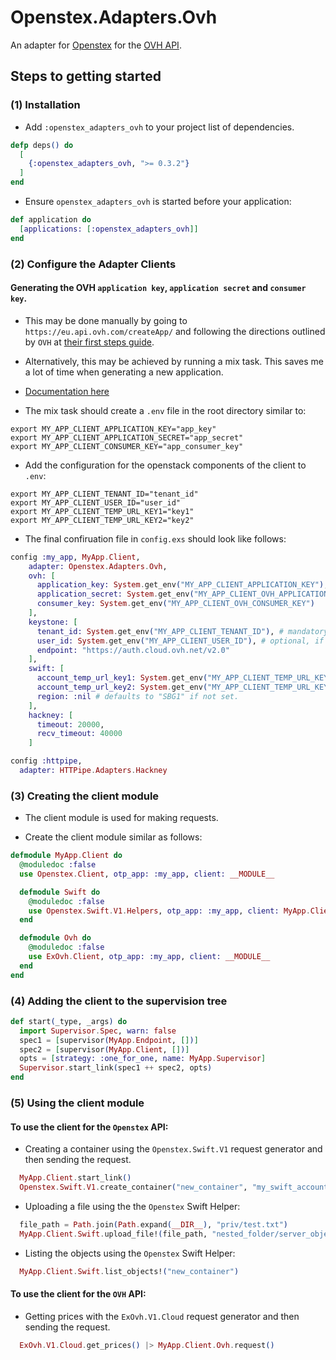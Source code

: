 # Openstex.Adapters.Ovh

An adapter for [Openstex](https://github.com/stephenmoloney/openstex)
for the [OVH API](https://github.com/stephenmoloney/ex_ovh).


## Steps to getting started

### (1) Installation

- Add `:openstex_adapters_ovh` to your project list of dependencies.

```elixir
defp deps() do
  [
    {:openstex_adapters_ovh, ">= 0.3.2"}
  ]
end
```

- Ensure `openstex_adapters_ovh` is started before your application:

```elixir
def application do
  [applications: [:openstex_adapters_ovh]]
end
```

### (2) Configure the Adapter Clients

#### Generating the OVH `application key`, `application secret` and `consumer key`.

- This may be done manually by going to `https://eu.api.ovh.com/createApp/` and following the directions outlined by `OVH` at
[their first steps guide](https://api.ovh.com/g934.first_step_with_api).

- Alternatively, this may be achieved by running a mix task. This saves me a lot of time when generating a new application.

- [Documentation here](https://github.com/stephenmoloney/ex_ovh/blob/master/docs/mix_task.md)

- The mix task should create a `.env` file in the root directory similar to:

```shell
export MY_APP_CLIENT_APPLICATION_KEY="app_key"
export MY_APP_CLIENT_APPLICATION_SECRET="app_secret"
export MY_APP_CLIENT_CONSUMER_KEY="app_consumer_key"
```

- Add the configuration for the openstack components of the client to `.env`:

```shell
export MY_APP_CLIENT_TENANT_ID="tenant_id"
export MY_APP_CLIENT_USER_ID="user_id"
export MY_APP_CLIENT_TEMP_URL_KEY1="key1"
export MY_APP_CLIENT_TEMP_URL_KEY2="key2"
```

- The final confiruation file in `config.exs` should look like follows:

```elixir
config :my_app, MyApp.Client,
    adapter: Openstex.Adapters.Ovh,
    ovh: [
      application_key: System.get_env("MY_APP_CLIENT_APPLICATION_KEY"),
      application_secret: System.get_env("MY_APP_CLIENT_OVH_APPLICATION_SECRET"),
      consumer_key: System.get_env("MY_APP_CLIENT_OVH_CONSUMER_KEY")
    ],
    keystone: [
      tenant_id: System.get_env("MY_APP_CLIENT_TENANT_ID"), # mandatory, corresponds to an ovh project id or ovh servicename
      user_id: System.get_env("MY_APP_CLIENT_USER_ID"), # optional, if absent a user will be created using the ovh api.
      endpoint: "https://auth.cloud.ovh.net/v2.0"
    ],
    swift: [
      account_temp_url_key1: System.get_env("MY_APP_CLIENT_TEMP_URL_KEY1"), # defaults to :nil if absent
      account_temp_url_key2: System.get_env("MY_APP_CLIENT_TEMP_URL_KEY2"), # defaults to :nil if absent
      region: :nil # defaults to "SBG1" if not set.
    ],
    hackney: [
      timeout: 20000,
      recv_timeout: 40000
    ]

config :httpipe,
  adapter: HTTPipe.Adapters.Hackney
```


### (3) Creating the client module

- The client module is used for making requests.

- Create the client module similar as follows:

```elixir
defmodule MyApp.Client do
  @moduledoc :false
  use Openstex.Client, otp_app: :my_app, client: __MODULE__

  defmodule Swift do
    @moduledoc :false
    use Openstex.Swift.V1.Helpers, otp_app: :my_app, client: MyApp.Client
  end

  defmodule Ovh do
    @moduledoc :false
    use ExOvh.Client, otp_app: :my_app, client: __MODULE__
  end
end
```

### (4) Adding the client to the supervision tree

```elixir
def start(_type, _args) do
  import Supervisor.Spec, warn: false
  spec1 = [supervisor(MyApp.Endpoint, [])]
  spec2 = [supervisor(MyApp.Client, [])]
  opts = [strategy: :one_for_one, name: MyApp.Supervisor]
  Supervisor.start_link(spec1 ++ spec2, opts)
end
```

### (5) Using the client module

#### To use the client for the `Openstex` API:

- Creating a container using the `Openstex.Swift.V1` request generator and then sending the request.
```elixir
  MyApp.Client.start_link()
  Openstex.Swift.V1.create_container("new_container", "my_swift_account") |> MyApp.Client.request()
```

- Uploading a file using the the `Openstex` Swift Helper:
```elixir
  file_path = Path.join(Path.expand(__DIR__), "priv/test.txt")
  MyApp.Client.Swift.upload_file!(file_path, "nested_folder/server_object.txt", "new_container")
```

- Listing the objects using the `Openstex` Swift Helper:
```elixir
  MyApp.Client.Swift.list_objects!("new_container")
```


#### To use the client for the `OVH` API:

- Getting prices with the `ExOvh.V1.Cloud` request generator and then sending the request.
```elixir
  ExOvh.V1.Cloud.get_prices() |> MyApp.Client.Ovh.request()
```
